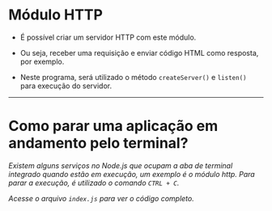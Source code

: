 # Módulo HTTP

- É possível criar um servidor HTTP com este módulo.

- Ou seja, receber uma requisição e enviar código HTML como resposta, por exemplo.

- Neste programa, será utilizado o método `createServer()` e `listen()` para execução do servidor.

---

# Como parar uma aplicação em andamento pelo terminal?

_Existem alguns serviços no Node.js que ocupam a aba de terminal integrado quando estão em execução, um exemplo é o módulo http. Para parar a execução, é utilizado o comando `CTRL + C`._

_Acesse o arquivo `index.js` para ver o código completo._